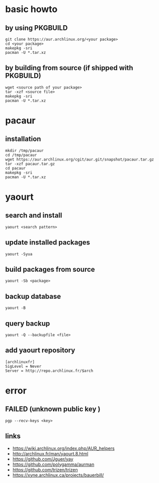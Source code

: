 # basic howto

## by using PKGBUILD

```
git clone https://aur.archlinux.org/<your package>
cd <your package>
makepkg -sri
pacman -U *.tar.xz
```

## by building from source (if shipped with PKGBUILD)

```
wget <source path of your package>
tar -xzf <source file>
makepkg -sri
pacman -U *.tar.xz
```

# pacaur

## installation

```
mkdir /tmp/pacaur
cd /tmp/pacaur
wget https://aur.archlinux.org/cgit/aur.git/snapshot/pacaur.tar.gz
tar -xzf pacaur.tar.gz
cd pacaur
makepkg -sri
pacman -U *.tar.xz
```

# yaourt

## search and install

```
yaourt <search pattern>
```

## update installed packages

```
yaourt -Syua
```

## build packages from source

```
yaourt -Sb <package>
```

## backup database

```
yaourt -B 
```

## query backup

```
yaourt -Q --backupfile <file>
```

## add yaourt repository

```
[archlinuxfr]
SigLevel = Never
Server = http://repo.archlinux.fr/$arch
```

# error

## FAILED (unknown public key <key>)

```
pgp --recv-keys <key>
```
## links

* https://wiki.archlinux.org/index.php/AUR_helpers
* http://archlinux.fr/man/yaourt.8.html
* https://github.com/Jguer/yay
* https://github.com/polygamma/aurman
* https://github.com/trizen/trizen
* https://xyne.archlinux.ca/projects/bauerbill/

